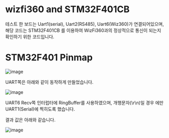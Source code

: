 # wizfi360 and STM32F401CB

테스트 한 보드는 Uart1(serial), Uart2(RS485), Uart6(Wiz360)가 연결되어있으며,
해당 코드는 STM32F401CB 를 이용하여 WizFi360과의 정상적으로 통신이 되는지 확인하기 위한 코드입니다.


# STM32F401 Pinmap

![image](https://user-images.githubusercontent.com/9648281/93292819-67f5e980-f821-11ea-8343-6a92652210fb.png)

UART쪽은 아래와 같이 동작하게 만들었습니다.

![image](https://user-images.githubusercontent.com/9648281/93292678-07ff4300-f821-11ea-8e3f-a377d3a9ea42.png)

UART6 Recv쪽 인터럽터에 RingBuffer를 사용하였으며, 개행문자(\r\n)일 경우 에만 UART1(Serial)에 찍히도록 했습니다.

결과 값은 아래와 같습니다.

![image](https://user-images.githubusercontent.com/9648281/93292380-68da4b80-f820-11ea-8f46-12c8ea522c93.png)
